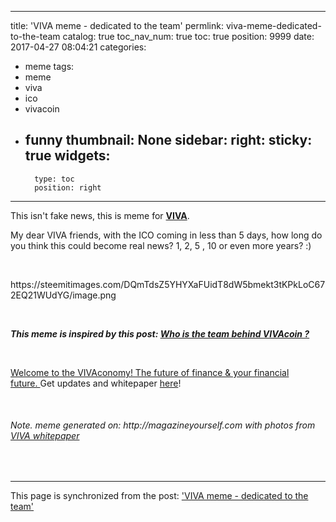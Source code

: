 
---
title: 'VIVA meme - dedicated to the team'
permlink: viva-meme-dedicated-to-the-team
catalog: true
toc_nav_num: true
toc: true
position: 9999
date: 2017-04-27 08:04:21
categories:
- meme
tags:
- meme
- viva
- ico
- vivacoin
- funny
thumbnail: None
sidebar:
    right:
        sticky: true
widgets:
    -
        type: toc
        position: right
---


<html>
<p>This isn't fake news, this is meme for <a href="https://steemit.com/@vivacoin"><strong>VIVA</strong></a>. &nbsp;</p>
<p>My dear VIVA friends, with the ICO coming in less than 5 days, how long do you think this could become real news? 1, 2, 5 , 10 or even more years? :)</p>
<p><br></p>
<p>https://steemitimages.com/DQmTdsZ5YHYXaFUidT8dW5bmekt3tKPkLoC672EQ21WUdYG/image.png</p>
<p><br></p>
<p><em><strong>This meme is inspired by this post: </strong></em><a href="https://steemit.com/viva/@chrisaiki/who-is-the-team-behind-vivacoin"><em><strong>Who is the team behind VIVAcoin ?</strong></em></a></p>
<p><br></p>
<p><a href="https://www.youtube.com/watch?v=yB_sAfNt-i4">Welcome to the VIVAconomy! The future of finance &amp; your financial future.&nbsp;</a>Get updates and whitepaper <a href="https://goo.gl/Pm3I0z">here</a>!&nbsp;</p>
<p><br></p>
<h6><em>Note. meme generated on: http://magazineyourself.com with photos from </em><a href="https://goo.gl/Pm3I0z"><em>VIVA whitepaper</em></a></h6>
<p><br></p>
</html>

- - -

This page is synchronized from the post: ['VIVA meme - dedicated to the team'](https://steemit.com/@deanliu/viva-meme-dedicated-to-the-team)
